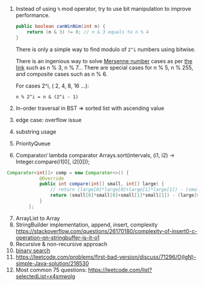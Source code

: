 
1. Instead of using `%` mod operator, try to use bit manipulation to improve performance.

   ```java
   public boolean canWinNim(int n) {
       return (n & 3) != 0; // n & 3 equals to n % 4
   }
   ```
   
   There is only a simple way to find modulo of `2^i` numbers using bitwise.

   There is an ingenious way to solve [Mersenne number](https://mathworld.wolfram.com/MersenneNumber.html) cases as per [the link](http://homepage.cs.uiowa.edu/~jones/bcd/mod.shtml) such as n % 3, n % 7... There are special cases for n % 5, n % 255, and composite cases such as n % 6.

   For cases 2^i, ( 2, 4, 8, 16 ...):

   `n % 2^i = n & (2^i - 1)`
   

2. In-order traversal in BST => sorted list with ascending value

3. edge case: overflow issue
4. substring usage
5. PriorityQueue
6. Comparator/ lambda comparator
        Arrays.sort(intervals, (i1, i2) -> Integer.compare(i1[0], i2[0]));
```java
Comparator<int[]> comp = new Comparator<>() {
            @Override
            public int compare(int[] small, int[] large) {
                // return (large[0]*large[0]+large[1]*large[1]) - (small[0]*small[0]+small[1]*small[1]); // large -> small
                return (small[0]*small[0]+small[1]*small[1]) - (large[0]*large[0]+large[1]*large[1]); // small -> large
            }
        };
```
7. ArrayList to Array
8. StringBuilder implementation, append, insert, complexity https://stackoverflow.com/questions/26170180/complexity-of-insert0-c-operation-on-stringbuffer-is-it-o1
9. Recursive & non-recursive approach
10. [binary search](https://leetcode.com/problems/first-bad-version/discuss/71296/O(lgN)-simple-Java-solution/73485) 
11. https://leetcode.com/problems/first-bad-version/discuss/71296/O(lgN)-simple-Java-solution/218530
12. Most common 75 questions: https://leetcode.com/list?selectedList=x4smwolg